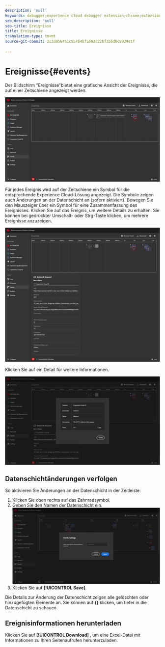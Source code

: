 ```yaml
---
description: 'null'
keywords: debugger;experience cloud debugger extension;chrome;extension;events;dtm;target
seo-description: 'null'
seo-title: Ereignisse
title: Ereignisse
translation-type: tm+mt
source-git-commit: 2c3d056451c5b7b4bf5603c22bf3bbdbc693491f

---
```



# Ereignisse{#events}

Der Bildschirm "Ereignisse"bietet eine grafische Ansicht der Ereignisse, die auf einer Zeitschiene angezeigt werden.

![](assets/events.jpg)

Für jedes Ereignis wird auf der Zeitschiene ein Symbol für die entsprechende Experience Cloud-Lösung angezeigt. Die Symbole zeigen auch Änderungen an der Datenschicht an (sofern aktiviert). Bewegen Sie den Mauszeiger über ein Symbol für eine Zusammenfassung des Ereignisses. Klicken Sie auf das Ereignis, um weitere Details zu erhalten. Sie können bei gedrückter Umschalt- oder Strg-Taste klicken, um mehrere Ereignisse anzuzeigen.

![](assets/events-details.jpg)

Klicken Sie auf ein Detail für weitere Informationen.

![](assets/events-details-more.jpg)

## Datenschichtänderungen verfolgen

So aktivieren Sie Änderungen an der Datenschicht in der Zeitleiste:

1. Klicken Sie oben rechts auf das Zahnradsymbol.
1. Geben Sie den Namen der Datenschicht ein.
   ![](assets/event-datalayer.jpg)
1. Klicken Sie auf **[!UICONTROL Save]**.

Die Details zur Änderung der Datenschicht zeigen alle gelöschten oder hinzugefügten Elemente an. Sie können auf **{}** klicken, um tiefer in die Datenschicht zu schauen.

## Ereignisinformationen herunterladen

Klicken Sie auf **[!UICONTROL Download]** , um eine Excel-Datei mit Informationen zu Ihren Seitenaufrufen herunterzuladen.